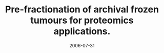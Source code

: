 ---
doi: False
journal: Journal of biotechnology
title: Pre-fractionation of archival frozen tumours for proteomics applications.
date: 2006-07-31
authors: Forsberg, L, Larsson, C, Sofiadis, A, Lewensohn, R, Höög, A, Lehtiö, J
---